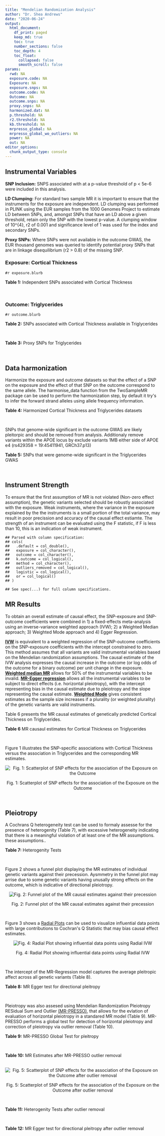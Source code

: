 ```yaml
---
title: "Mendelian Randomization Analysis"
author: "Dr. Shea Andrews"
date: "2020-06-24"
output:
  html_document:
    df_print: paged
    keep_md: true
    toc: true
    number_sections: false
    toc_depth: 4
    toc_float:
      collapsed: false
      smooth_scroll: false
params:
  rwd: NA
  exposure.code: NA
  Exposure: NA
  exposure.snps: NA
  outcome.code: NA
  Outcome: NA
  outcome.snps: NA
  proxy.snps: NA
  harmonized.dat: NA
  p.threshold: NA
  r2.threshold: NA
  kb.threshold: NA
  mrpresso_global: NA
  mrpresso_global_wo_outliers: NA
  power: NA
  out: NA
editor_options:
  chunk_output_type: console
---
```







## Instrumental Variables
**SNP Inclusion:** SNPS associated with at a p-value threshold of p < 5e-6 were included in this analysis.
<br>

**LD Clumping:** For standard two sample MR it is important to ensure that the instruments for the exposure are independent. LD clumping was performed in PLINK using the EUR samples from the 1000 Genomes Project to estimate LD between SNPs, and, amongst SNPs that have an LD above a given threshold, retain only the SNP with the lowest p-value. A clumping window of 10^{4}, r2 of 0.001 and significance level of 1 was used for the index and secondary SNPs.
<br>

**Proxy SNPs:** Where SNPs were not available in the outcome GWAS, the EUR thousand genomes was queried to identify potential proxy SNPs that are in linkage disequilibrium (r2 > 0.8) of the missing SNP.
<br>

### Exposure: Cortical Thickness
`#r exposure.blurb`
<br>

**Table 1:** Independent SNPs associated with Cortical Thickness
<div data-pagedtable="false">
  <script data-pagedtable-source type="application/json">
{"columns":[{"label":["SNP"],"name":[1],"type":["chr"],"align":["left"]},{"label":["CHROM"],"name":[2],"type":["dbl"],"align":["right"]},{"label":["POS"],"name":[3],"type":["dbl"],"align":["right"]},{"label":["REF"],"name":[4],"type":["chr"],"align":["left"]},{"label":["ALT"],"name":[5],"type":["chr"],"align":["left"]},{"label":["AF"],"name":[6],"type":["dbl"],"align":["right"]},{"label":["BETA"],"name":[7],"type":["dbl"],"align":["right"]},{"label":["SE"],"name":[8],"type":["dbl"],"align":["right"]},{"label":["Z"],"name":[9],"type":["dbl"],"align":["right"]},{"label":["P"],"name":[10],"type":["dbl"],"align":["right"]},{"label":["N"],"name":[11],"type":["dbl"],"align":["right"]},{"label":["TRAIT"],"name":[12],"type":["chr"],"align":["left"]}],"data":[{"1":"rs1180331","2":"1","3":"40012184","4":"G","5":"A","6":"0.4610","7":"0.0039","8":"0.0008","9":"4.875000","10":"5.299e-07","11":"32872","12":"Cortical_Thickness"},{"1":"rs556204","2":"1","3":"57595583","4":"G","5":"C","6":"0.1594","7":"-0.0050","8":"0.0010","9":"-5.000000","10":"1.417e-06","11":"32441","12":"Cortical_Thickness"},{"1":"rs2002058","2":"1","3":"58561329","4":"C","5":"T","6":"0.1892","7":"0.0046","8":"0.0010","9":"4.600000","10":"1.289e-06","11":"33089","12":"Cortical_Thickness"},{"1":"rs7549825","2":"1","3":"98554409","4":"A","5":"G","6":"0.3084","7":"0.0040","8":"0.0008","9":"5.000000","10":"2.503e-06","11":"32872","12":"Cortical_Thickness"},{"1":"rs7531555","2":"1","3":"196929310","4":"C","5":"T","6":"0.2386","7":"0.0047","8":"0.0009","9":"5.222222","10":"7.662e-08","11":"32639","12":"Cortical_Thickness"},{"1":"rs6738528","2":"2","3":"27149258","4":"T","5":"A","6":"0.3984","7":"0.0045","8":"0.0008","9":"5.625000","10":"7.324e-09","11":"32872","12":"Cortical_Thickness"},{"1":"rs3770776","2":"2","3":"37150793","4":"A","5":"G","6":"0.4299","7":"0.0039","8":"0.0008","9":"4.875000","10":"3.170e-07","11":"32872","12":"Cortical_Thickness"},{"1":"rs11692435","2":"2","3":"98275354","4":"G","5":"A","6":"0.0910","7":"-0.0091","8":"0.0015","9":"-6.066667","10":"3.179e-10","11":"29128","12":"Cortical_Thickness"},{"1":"rs533577","2":"3","3":"39489651","4":"C","5":"T","6":"0.4935","7":"-0.0050","8":"0.0008","9":"-6.250000","10":"8.426e-11","11":"32872","12":"Cortical_Thickness"},{"1":"rs11708974","2":"3","3":"64395184","4":"C","5":"T","6":"0.4778","7":"0.0035","8":"0.0008","9":"4.375000","10":"4.070e-06","11":"32872","12":"Cortical_Thickness"},{"1":"rs2636563","2":"3","3":"183939044","4":"G","5":"C","6":"0.2416","7":"0.0044","8":"0.0009","9":"4.888889","10":"2.299e-06","11":"31046","12":"Cortical_Thickness"},{"1":"rs10016059","2":"4","3":"2405007","4":"T","5":"C","6":"0.3379","7":"0.0038","8":"0.0008","9":"4.750000","10":"4.994e-06","11":"32441","12":"Cortical_Thickness"},{"1":"rs7657284","2":"4","3":"39688694","4":"A","5":"C","6":"0.2465","7":"0.0044","8":"0.0009","9":"4.888890","10":"2.680e-07","11":"32872","12":"Cortical_Thickness"},{"1":"rs7683042","2":"4","3":"46999235","4":"A","5":"G","6":"0.4028","7":"-0.0036","8":"0.0008","9":"-4.500000","10":"3.852e-06","11":"32872","12":"Cortical_Thickness"},{"1":"rs13107325","2":"4","3":"103188709","4":"C","5":"T","6":"0.0707","7":"-0.0076","8":"0.0015","9":"-5.066667","10":"5.054e-07","11":"32872","12":"Cortical_Thickness"},{"1":"rs35021943","2":"4","3":"121643239","4":"A","5":"C","6":"0.2422","7":"0.0051","8":"0.0009","9":"5.666670","10":"2.979e-09","11":"32872","12":"Cortical_Thickness"},{"1":"rs40565","2":"5","3":"55828636","4":"C","5":"T","6":"0.8108","7":"0.0048","8":"0.0010","9":"4.800000","10":"5.911e-07","11":"32249","12":"Cortical_Thickness"},{"1":"rs2744449","2":"6","3":"52951185","4":"G","5":"C","6":"0.9107","7":"0.0059","8":"0.0013","9":"4.538462","10":"4.452e-06","11":"33281","12":"Cortical_Thickness"},{"1":"rs194833","2":"7","3":"103761274","4":"G","5":"T","6":"0.4771","7":"-0.0035","8":"0.0008","9":"-4.375000","10":"3.614e-06","11":"32486","12":"Cortical_Thickness"},{"1":"rs6961970","2":"7","3":"113901132","4":"C","5":"A","6":"0.2334","7":"0.0041","8":"0.0009","9":"4.555556","10":"2.411e-06","11":"32872","12":"Cortical_Thickness"},{"1":"rs724265","2":"8","3":"8219182","4":"G","5":"A","6":"0.6272","7":"0.0041","8":"0.0008","9":"5.125000","10":"1.012e-07","11":"32872","12":"Cortical_Thickness"},{"1":"rs3200031","2":"8","3":"26227484","4":"C","5":"T","6":"0.0773","7":"0.0071","8":"0.0014","9":"5.071429","10":"5.526e-07","11":"32872","12":"Cortical_Thickness"},{"1":"rs7824177","2":"8","3":"110585288","4":"A","5":"G","6":"0.1616","7":"-0.0059","8":"0.0010","9":"-5.900000","10":"8.922e-09","11":"32872","12":"Cortical_Thickness"},{"1":"rs12543282","2":"8","3":"144627241","4":"C","5":"T","6":"0.2395","7":"0.0043","8":"0.0009","9":"4.777778","10":"4.087e-06","11":"32764","12":"Cortical_Thickness"},{"1":"rs35025323","2":"10","3":"97089991","4":"T","5":"C","6":"0.1210","7":"-0.0054","8":"0.0011","9":"-4.909090","10":"1.762e-06","11":"32872","12":"Cortical_Thickness"},{"1":"rs4296031","2":"11","3":"42540012","4":"G","5":"A","6":"0.8037","7":"-0.0044","8":"0.0010","9":"-4.400000","10":"3.779e-06","11":"32486","12":"Cortical_Thickness"},{"1":"rs7957460","2":"12","3":"32945835","4":"G","5":"A","6":"0.6732","7":"-0.0037","8":"0.0008","9":"-4.625000","10":"2.960e-06","11":"32512","12":"Cortical_Thickness"},{"1":"rs12815451","2":"12","3":"51738706","4":"T","5":"C","6":"0.1519","7":"0.0070","8":"0.0015","9":"4.666670","10":"3.201e-06","11":"20004","12":"Cortical_Thickness"},{"1":"rs1558801","2":"12","3":"109036359","4":"A","5":"C","6":"0.3852","7":"-0.0041","8":"0.0009","9":"-4.555560","10":"2.204e-06","11":"30860","12":"Cortical_Thickness"},{"1":"rs4772440","2":"13","3":"102712476","4":"C","5":"T","6":"0.4224","7":"-0.0036","8":"0.0008","9":"-4.500000","10":"3.102e-06","11":"32872","12":"Cortical_Thickness"},{"1":"rs1742401","2":"16","3":"1971601","4":"G","5":"A","6":"0.3809","7":"-0.0038","8":"0.0008","9":"-4.750000","10":"7.050e-07","11":"32764","12":"Cortical_Thickness"},{"1":"rs734957","2":"17","3":"2612584","4":"G","5":"A","6":"0.2235","7":"0.0066","8":"0.0012","9":"5.500000","10":"6.126e-08","11":"22106","12":"Cortical_Thickness"},{"1":"rs11656696","2":"17","3":"10033679","4":"C","5":"A","6":"0.4288","7":"0.0040","8":"0.0008","9":"5.000000","10":"2.117e-07","11":"32512","12":"Cortical_Thickness"},{"1":"rs7215205","2":"17","3":"29818258","4":"T","5":"C","6":"0.6326","7":"-0.0036","8":"0.0008","9":"-4.500000","10":"3.115e-06","11":"32680","12":"Cortical_Thickness"},{"1":"rs2316766","2":"17","3":"43919068","4":"G","5":"T","6":"0.2098","7":"0.0069","8":"0.0011","9":"6.272727","10":"2.903e-10","11":"26063","12":"Cortical_Thickness"},{"1":"rs117826338","2":"19","3":"5904353","4":"C","5":"T","6":"0.1353","7":"0.0062","8":"0.0012","9":"5.166667","10":"9.902e-08","11":"30012","12":"Cortical_Thickness"},{"1":"rs3816046","2":"19","3":"46118127","4":"C","5":"T","6":"0.3206","7":"-0.0041","8":"0.0008","9":"-5.125000","10":"8.464e-07","11":"30344","12":"Cortical_Thickness"},{"1":"rs5994871","2":"22","3":"22091244","4":"C","5":"T","6":"0.7171","7":"0.0042","8":"0.0009","9":"4.666667","10":"8.821e-07","11":"32872","12":"Cortical_Thickness"},{"1":"rs5756894","2":"22","3":"38450136","4":"C","5":"A","6":"0.6043","7":"0.0035","8":"0.0008","9":"4.375000","10":"4.741e-06","11":"32872","12":"Cortical_Thickness"}],"options":{"columns":{"min":{},"max":[10]},"rows":{"min":[10],"max":[10]},"pages":{}}}
  </script>
</div>
<br>

### Outcome: Triglycerides
`#r outcome.blurb`
<br>

**Table 2:** SNPs associated with Cortical Thickness avaliable in Triglycerides
<div data-pagedtable="false">
  <script data-pagedtable-source type="application/json">
{"columns":[{"label":["SNP"],"name":[1],"type":["chr"],"align":["left"]},{"label":["CHROM"],"name":[2],"type":["dbl"],"align":["right"]},{"label":["POS"],"name":[3],"type":["dbl"],"align":["right"]},{"label":["REF"],"name":[4],"type":["chr"],"align":["left"]},{"label":["ALT"],"name":[5],"type":["chr"],"align":["left"]},{"label":["AF"],"name":[6],"type":["dbl"],"align":["right"]},{"label":["BETA"],"name":[7],"type":["dbl"],"align":["right"]},{"label":["SE"],"name":[8],"type":["dbl"],"align":["right"]},{"label":["Z"],"name":[9],"type":["dbl"],"align":["right"]},{"label":["P"],"name":[10],"type":["dbl"],"align":["right"]},{"label":["N"],"name":[11],"type":["dbl"],"align":["right"]},{"label":["TRAIT"],"name":[12],"type":["chr"],"align":["left"]}],"data":[{"1":"rs1180331","2":"NA","3":"NA","4":"NA","5":"NA","6":"NA","7":"NA","8":"NA","9":"NA","10":"NA","11":"NA","12":"NA"},{"1":"rs556204","2":"1","3":"57595583","4":"G","5":"C","6":"0.1137930","7":"-0.0040","8":"0.0068","9":"-0.5882350","10":"7.497e-01","11":"90912.0","12":"Triglycerides"},{"1":"rs2002058","2":"1","3":"58561329","4":"C","5":"T","6":"0.1728960","7":"0.0033","8":"0.0043","9":"0.7674419","10":"6.229e-01","11":"177699.0","12":"Triglycerides"},{"1":"rs7549825","2":"1","3":"98554409","4":"A","5":"G","6":"0.3432840","7":"-0.0079","8":"0.0051","9":"-1.5490200","10":"2.118e-01","11":"90799.0","12":"Triglycerides"},{"1":"rs7531555","2":"NA","3":"NA","4":"NA","5":"NA","6":"NA","7":"NA","8":"NA","9":"NA","10":"NA","11":"NA","12":"NA"},{"1":"rs6738528","2":"2","3":"27149258","4":"T","5":"A","6":"0.4217790","7":"0.0045","8":"0.0049","9":"0.9183673","10":"4.292e-01","11":"91013.0","12":"Triglycerides"},{"1":"rs3770776","2":"NA","3":"NA","4":"NA","5":"NA","6":"NA","7":"NA","8":"NA","9":"NA","10":"NA","11":"NA","12":"NA"},{"1":"rs11692435","2":"2","3":"98275354","4":"G","5":"A","6":"0.1408810","7":"0.0012","8":"0.0081","9":"0.1481481","10":"8.570e-01","11":"91013.0","12":"Triglycerides"},{"1":"rs533577","2":"3","3":"39489651","4":"C","5":"T","6":"0.4492390","7":"-0.0066","8":"0.0047","9":"-1.4042600","10":"2.023e-01","11":"91013.0","12":"Triglycerides"},{"1":"rs11708974","2":"NA","3":"NA","4":"NA","5":"NA","6":"NA","7":"NA","8":"NA","9":"NA","10":"NA","11":"NA","12":"NA"},{"1":"rs2636563","2":"NA","3":"NA","4":"NA","5":"NA","6":"NA","7":"NA","8":"NA","9":"NA","10":"NA","11":"NA","12":"NA"},{"1":"rs10016059","2":"NA","3":"NA","4":"NA","5":"NA","6":"NA","7":"NA","8":"NA","9":"NA","10":"NA","11":"NA","12":"NA"},{"1":"rs7657284","2":"4","3":"39688694","4":"A","5":"C","6":"0.2721680","7":"0.0124","8":"0.0053","9":"2.3396226","10":"1.106e-02","11":"91013.0","12":"Triglycerides"},{"1":"rs7683042","2":"4","3":"46999235","4":"A","5":"G","6":"0.3111070","7":"-0.0013","8":"0.0050","9":"-0.2600000","10":"7.833e-01","11":"91013.0","12":"Triglycerides"},{"1":"rs13107325","2":"4","3":"103188709","4":"C","5":"T","6":"0.0473169","7":"0.0309","8":"0.0077","9":"4.0129870","10":"3.981e-05","11":"170007.7","12":"Triglycerides"},{"1":"rs35021943","2":"NA","3":"NA","4":"NA","5":"NA","6":"NA","7":"NA","8":"NA","9":"NA","10":"NA","11":"NA","12":"NA"},{"1":"rs40565","2":"5","3":"55828636","4":"C","5":"T","6":"0.7925280","7":"0.0128","8":"0.0060","9":"2.1333333","10":"3.871e-02","11":"90944.0","12":"Triglycerides"},{"1":"rs2744449","2":"NA","3":"NA","4":"NA","5":"NA","6":"NA","7":"NA","8":"NA","9":"NA","10":"NA","11":"NA","12":"NA"},{"1":"rs194833","2":"NA","3":"NA","4":"NA","5":"NA","6":"NA","7":"NA","8":"NA","9":"NA","10":"NA","11":"NA","12":"NA"},{"1":"rs6961970","2":"NA","3":"NA","4":"NA","5":"NA","6":"NA","7":"NA","8":"NA","9":"NA","10":"NA","11":"NA","12":"NA"},{"1":"rs724265","2":"NA","3":"NA","4":"NA","5":"NA","6":"NA","7":"NA","8":"NA","9":"NA","10":"NA","11":"NA","12":"NA"},{"1":"rs3200031","2":"NA","3":"NA","4":"NA","5":"NA","6":"NA","7":"NA","8":"NA","9":"NA","10":"NA","11":"NA","12":"NA"},{"1":"rs7824177","2":"8","3":"110585288","4":"A","5":"G","6":"0.1132660","7":"0.0008","8":"0.0063","9":"0.1269841","10":"7.449e-01","11":"90754.0","12":"Triglycerides"},{"1":"rs12543282","2":"NA","3":"NA","4":"NA","5":"NA","6":"NA","7":"NA","8":"NA","9":"NA","10":"NA","11":"NA","12":"NA"},{"1":"rs35025323","2":"NA","3":"NA","4":"NA","5":"NA","6":"NA","7":"NA","8":"NA","9":"NA","10":"NA","11":"NA","12":"NA"},{"1":"rs4296031","2":"NA","3":"NA","4":"NA","5":"NA","6":"NA","7":"NA","8":"NA","9":"NA","10":"NA","11":"NA","12":"NA"},{"1":"rs7957460","2":"NA","3":"NA","4":"NA","5":"NA","6":"NA","7":"NA","8":"NA","9":"NA","10":"NA","11":"NA","12":"NA"},{"1":"rs12815451","2":"NA","3":"NA","4":"NA","5":"NA","6":"NA","7":"NA","8":"NA","9":"NA","10":"NA","11":"NA","12":"NA"},{"1":"rs1558801","2":"NA","3":"NA","4":"NA","5":"NA","6":"NA","7":"NA","8":"NA","9":"NA","10":"NA","11":"NA","12":"NA"},{"1":"rs4772440","2":"13","3":"102712476","4":"C","5":"T","6":"0.4284900","7":"0.0061","8":"0.0048","9":"1.2708333","10":"6.795e-01","11":"90042.0","12":"Triglycerides"},{"1":"rs1742401","2":"NA","3":"NA","4":"NA","5":"NA","6":"NA","7":"NA","8":"NA","9":"NA","10":"NA","11":"NA","12":"NA"},{"1":"rs734957","2":"NA","3":"NA","4":"NA","5":"NA","6":"NA","7":"NA","8":"NA","9":"NA","10":"NA","11":"NA","12":"NA"},{"1":"rs11656696","2":"17","3":"10033679","4":"C","5":"A","6":"0.4084370","7":"-0.0018","8":"0.0054","9":"-0.3333330","10":"8.731e-01","11":"89485.0","12":"Triglycerides"},{"1":"rs7215205","2":"NA","3":"NA","4":"NA","5":"NA","6":"NA","7":"NA","8":"NA","9":"NA","10":"NA","11":"NA","12":"NA"},{"1":"rs2316766","2":"NA","3":"NA","4":"NA","5":"NA","6":"NA","7":"NA","8":"NA","9":"NA","10":"NA","11":"NA","12":"NA"},{"1":"rs117826338","2":"NA","3":"NA","4":"NA","5":"NA","6":"NA","7":"NA","8":"NA","9":"NA","10":"NA","11":"NA","12":"NA"},{"1":"rs3816046","2":"19","3":"46118127","4":"C","5":"T","6":"0.3054140","7":"0.0084","8":"0.0059","9":"1.4237288","10":"4.641e-01","11":"73949.0","12":"Triglycerides"},{"1":"rs5994871","2":"NA","3":"NA","4":"NA","5":"NA","6":"NA","7":"NA","8":"NA","9":"NA","10":"NA","11":"NA","12":"NA"},{"1":"rs5756894","2":"NA","3":"NA","4":"NA","5":"NA","6":"NA","7":"NA","8":"NA","9":"NA","10":"NA","11":"NA","12":"NA"}],"options":{"columns":{"min":{},"max":[10]},"rows":{"min":[10],"max":[10]},"pages":{}}}
  </script>
</div>
<br>

**Table 3:** Proxy SNPs for Triglycerides
<div data-pagedtable="false">
  <script data-pagedtable-source type="application/json">
{"columns":[{"label":["target_snp"],"name":[1],"type":["chr"],"align":["left"]},{"label":["proxy_snp"],"name":[2],"type":["chr"],"align":["left"]},{"label":["ld.r2"],"name":[3],"type":["dbl"],"align":["right"]},{"label":["Dprime"],"name":[4],"type":["dbl"],"align":["right"]},{"label":["PHASE"],"name":[5],"type":["chr"],"align":["left"]},{"label":["X12"],"name":[6],"type":["lgl"],"align":["right"]},{"label":["CHROM"],"name":[7],"type":["dbl"],"align":["right"]},{"label":["POS"],"name":[8],"type":["dbl"],"align":["right"]},{"label":["REF.proxy"],"name":[9],"type":["chr"],"align":["left"]},{"label":["ALT.proxy"],"name":[10],"type":["chr"],"align":["left"]},{"label":["AF"],"name":[11],"type":["dbl"],"align":["right"]},{"label":["BETA"],"name":[12],"type":["dbl"],"align":["right"]},{"label":["SE"],"name":[13],"type":["dbl"],"align":["right"]},{"label":["Z"],"name":[14],"type":["dbl"],"align":["right"]},{"label":["P"],"name":[15],"type":["dbl"],"align":["right"]},{"label":["N"],"name":[16],"type":["dbl"],"align":["right"]},{"label":["TRAIT"],"name":[17],"type":["chr"],"align":["left"]},{"label":["ref"],"name":[18],"type":["chr"],"align":["left"]},{"label":["ref.proxy"],"name":[19],"type":["chr"],"align":["left"]},{"label":["alt"],"name":[20],"type":["chr"],"align":["left"]},{"label":["alt.proxy"],"name":[21],"type":["chr"],"align":["left"]},{"label":["ALT"],"name":[22],"type":["chr"],"align":["left"]},{"label":["REF"],"name":[23],"type":["chr"],"align":["left"]},{"label":["proxy.outcome"],"name":[24],"type":["lgl"],"align":["right"]}],"data":[{"1":"rs7531555","2":"rs4085749","3":"1.000000","4":"1.000000","5":"TT/CC","6":"NA","7":"1","8":"196920148","9":"C","10":"T","11":"0.249818","12":"0.0023","13":"0.0055","14":"0.41818182","15":"0.998000","16":"91013","17":"Triglycerides","18":"T","19":"T","20":"C","21":"C","22":"T","23":"C","24":"TRUE"},{"1":"rs3770776","2":"rs888083","3":"0.856718","4":"0.929358","5":"GT/AC","6":"NA","7":"2","8":"37117073","9":"C","10":"T","11":"0.424528","12":"-0.0084","13":"0.0047","14":"-1.78723000","15":"0.096190","16":"91013","17":"Triglycerides","18":"G","19":"T","20":"A","21":"C","22":"G","23":"A","24":"TRUE"},{"1":"rs2636563","2":"rs13315366","3":"0.831668","4":"0.993562","5":"CT/GC","6":"NA","7":"3","8":"183940200","9":"C","10":"T","11":"0.205666","12":"0.0223","13":"0.0084","14":"2.65476190","15":"0.007387","16":"91013","17":"Triglycerides","18":"C","19":"T","20":"G","21":"C","22":"C","23":"G","24":"TRUE"},{"1":"rs10016059","2":"rs4257708","3":"0.826687","4":"0.990109","5":"CA/TG","6":"NA","7":"4","8":"2385384","9":"G","10":"A","11":"0.428780","12":"-0.0084","13":"0.0048","14":"-1.75000000","15":"0.122400","16":"91011","17":"Triglycerides","18":"C","19":"A","20":"T","21":"G","22":"C","23":"T","24":"TRUE"},{"1":"rs35021943","2":"rs11721741","3":"0.926024","4":"0.970667","5":"CG/AA","6":"NA","7":"4","8":"121629986","9":"A","10":"G","11":"0.224764","12":"-0.0150","13":"0.0054","14":"-2.77778000","15":"0.018030","16":"91013","17":"Triglycerides","18":"C","19":"G","20":"A","21":"A","22":"C","23":"A","24":"TRUE"},{"1":"rs2744449","2":"rs222451","3":"0.988497","4":"1.000000","5":"GC/CG","6":"NA","7":"6","8":"52909609","9":"C","10":"G","11":"0.885118","12":"-0.0174","13":"0.0083","14":"-2.09639000","15":"0.039890","16":"87943","17":"Triglycerides","18":"G","19":"C","20":"C","21":"G","22":"C","23":"G","24":"TRUE"},{"1":"rs194833","2":"rs194834","3":"0.996031","4":"1.000000","5":"GG/TA","6":"NA","7":"7","8":"103762313","9":"G","10":"A","11":"0.482583","12":"-0.0043","13":"0.0047","14":"-0.91489400","15":"0.314500","16":"91013","17":"Triglycerides","18":"G","19":"G","20":"T","21":"A","22":"T","23":"G","24":"TRUE"},{"1":"rs724265","2":"rs4840932","3":"0.925904","4":"0.995533","5":"GG/AT","6":"NA","7":"8","8":"8209191","9":"G","10":"T","11":"0.574135","12":"-0.0091","13":"0.0048","14":"-1.89583000","15":"0.122000","16":"91013","17":"Triglycerides","18":"G","19":"G","20":"A","21":"T","22":"A","23":"G","24":"TRUE"},{"1":"rs3200031","2":"rs17055142","3":"1.000000","4":"1.000000","5":"TT/CC","6":"NA","7":"8","8":"26201601","9":"C","10":"T","11":"0.046790","12":"0.0004","13":"0.0090","14":"0.04444444","15":"0.701300","16":"85947","17":"Triglycerides","18":"T","19":"T","20":"C","21":"C","22":"T","23":"C","24":"TRUE"},{"1":"rs12543282","2":"rs7837369","3":"0.871553","4":"0.952496","5":"TT/CG","6":"NA","7":"8","8":"144605598","9":"G","10":"T","11":"0.214130","12":"0.0051","13":"0.0055","14":"0.92727273","15":"0.527800","16":"91013","17":"Triglycerides","18":"T","19":"T","20":"C","21":"G","22":"T","23":"C","24":"TRUE"},{"1":"rs35025323","2":"rs7085635","3":"1.000000","4":"1.000000","5":"CT/TC","6":"NA","7":"10","8":"97087522","9":"C","10":"T","11":"0.127137","12":"0.0154","13":"0.0072","14":"2.13888889","15":"0.036020","16":"91013","17":"Triglycerides","18":"C","19":"T","20":"T","21":"C","22":"C","23":"T","24":"TRUE"},{"1":"rs4296031","2":"rs6485318","3":"0.920459","4":"1.000000","5":"GG/AA","6":"NA","7":"11","8":"42511130","9":"G","10":"A","11":"0.787785","12":"-0.0056","13":"0.0062","14":"-0.90322600","15":"0.441900","16":"91013","17":"Triglycerides","18":"G","19":"G","20":"A","21":"A","22":"A","23":"G","24":"TRUE"},{"1":"rs7957460","2":"rs12612","3":"1.000000","4":"1.000000","5":"GG/AC","6":"NA","7":"12","8":"32945107","9":"G","10":"C","11":"0.660196","12":"-0.0045","13":"0.0051","14":"-0.88235300","15":"0.369100","16":"91013","17":"Triglycerides","18":"G","19":"G","20":"A","21":"C","22":"A","23":"G","24":"TRUE"},{"1":"rs1558801","2":"rs7300215","3":"0.811396","4":"0.952704","5":"CA/AG","6":"NA","7":"12","8":"109089394","9":"G","10":"A","11":"0.399416","12":"0.0048","13":"0.0051","14":"0.94117647","15":"0.310500","16":"91012","17":"Triglycerides","18":"C","19":"A","20":"A","21":"G","22":"C","23":"A","24":"TRUE"},{"1":"rs1742401","2":"rs2974863","3":"0.934600","4":"0.982930","5":"AG/GC","6":"NA","7":"16","8":"1963152","9":"C","10":"G","11":"0.434838","12":"-0.0084","13":"0.0048","14":"-1.75000000","15":"0.147100","16":"89485","17":"Triglycerides","18":"A","19":"G","20":"G","21":"C","22":"A","23":"G","24":"TRUE"},{"1":"rs7215205","2":"rs2097719","3":"0.830986","4":"0.935708","5":"TG/CA","6":"NA","7":"17","8":"29827429","9":"G","10":"A","11":"0.608000","12":"0.0056","13":"0.0051","14":"1.09803922","15":"0.147100","16":"89485","17":"Triglycerides","18":"T","19":"G","20":"C","21":"A","22":"C","23":"T","24":"TRUE"},{"1":"rs2316766","2":"rs17687534","3":"0.989115","4":"1.000000","5":"TC/GT","6":"NA","7":"17","8":"43749579","9":"T","10":"C","11":"0.147123","12":"-0.0031","13":"0.0059","14":"-0.52542400","15":"0.264800","16":"87977","17":"Triglycerides","18":"T","19":"C","20":"G","21":"T","22":"T","23":"G","24":"TRUE"},{"1":"rs5756894","2":"rs4821733","3":"0.899090","4":"1.000000","5":"CG/AA","6":"NA","7":"22","8":"38449394","9":"G","10":"A","11":"0.571869","12":"0.0029","13":"0.0047","14":"0.61702128","15":"0.766900","16":"89372","17":"Triglycerides","18":"C","19":"G","20":"A","21":"A","22":"A","23":"C","24":"TRUE"},{"1":"rs1180331","2":"NA","3":"NA","4":"NA","5":"NA","6":"NA","7":"NA","8":"NA","9":"NA","10":"NA","11":"NA","12":"NA","13":"NA","14":"NA","15":"NA","16":"NA","17":"NA","18":"NA","19":"NA","20":"NA","21":"NA","22":"NA","23":"NA","24":"NA"},{"1":"rs11708974","2":"NA","3":"NA","4":"NA","5":"NA","6":"NA","7":"NA","8":"NA","9":"NA","10":"NA","11":"NA","12":"NA","13":"NA","14":"NA","15":"NA","16":"NA","17":"NA","18":"NA","19":"NA","20":"NA","21":"NA","22":"NA","23":"NA","24":"NA"},{"1":"rs6961970","2":"NA","3":"NA","4":"NA","5":"NA","6":"NA","7":"NA","8":"NA","9":"NA","10":"NA","11":"NA","12":"NA","13":"NA","14":"NA","15":"NA","16":"NA","17":"NA","18":"NA","19":"NA","20":"NA","21":"NA","22":"NA","23":"NA","24":"NA"},{"1":"rs12815451","2":"NA","3":"NA","4":"NA","5":"NA","6":"NA","7":"NA","8":"NA","9":"NA","10":"NA","11":"NA","12":"NA","13":"NA","14":"NA","15":"NA","16":"NA","17":"NA","18":"NA","19":"NA","20":"NA","21":"NA","22":"NA","23":"NA","24":"NA"},{"1":"rs734957","2":"NA","3":"NA","4":"NA","5":"NA","6":"NA","7":"NA","8":"NA","9":"NA","10":"NA","11":"NA","12":"NA","13":"NA","14":"NA","15":"NA","16":"NA","17":"NA","18":"NA","19":"NA","20":"NA","21":"NA","22":"NA","23":"NA","24":"NA"},{"1":"rs117826338","2":"NA","3":"NA","4":"NA","5":"NA","6":"NA","7":"NA","8":"NA","9":"NA","10":"NA","11":"NA","12":"NA","13":"NA","14":"NA","15":"NA","16":"NA","17":"NA","18":"NA","19":"NA","20":"NA","21":"NA","22":"NA","23":"NA","24":"NA"},{"1":"rs5994871","2":"NA","3":"NA","4":"NA","5":"NA","6":"NA","7":"NA","8":"NA","9":"NA","10":"NA","11":"NA","12":"NA","13":"NA","14":"NA","15":"NA","16":"NA","17":"NA","18":"NA","19":"NA","20":"NA","21":"NA","22":"NA","23":"NA","24":"NA"}],"options":{"columns":{"min":{},"max":[10]},"rows":{"min":[10],"max":[10]},"pages":{}}}
  </script>
</div>
<br>

## Data harmonization
Harmonize the exposure and outcome datasets so that the effect of a SNP on the exposure and the effect of that SNP on the outcome correspond to the same allele. The harmonise_data function from the TwoSampleMR package can be used to perform the harmonization step, by default it try's to infer the forward strand alleles using allele frequency information.
<br>

**Table 4:** Harmonized Cortical Thickness and Triglycerides datasets
<div data-pagedtable="false">
  <script data-pagedtable-source type="application/json">
{"columns":[{"label":["SNP"],"name":[1],"type":["chr"],"align":["left"]},{"label":["effect_allele.exposure"],"name":[2],"type":["chr"],"align":["left"]},{"label":["other_allele.exposure"],"name":[3],"type":["chr"],"align":["left"]},{"label":["effect_allele.outcome"],"name":[4],"type":["chr"],"align":["left"]},{"label":["other_allele.outcome"],"name":[5],"type":["chr"],"align":["left"]},{"label":["beta.exposure"],"name":[6],"type":["dbl"],"align":["right"]},{"label":["beta.outcome"],"name":[7],"type":["dbl"],"align":["right"]},{"label":["eaf.exposure"],"name":[8],"type":["dbl"],"align":["right"]},{"label":["eaf.outcome"],"name":[9],"type":["dbl"],"align":["right"]},{"label":["remove"],"name":[10],"type":["lgl"],"align":["right"]},{"label":["palindromic"],"name":[11],"type":["lgl"],"align":["right"]},{"label":["ambiguous"],"name":[12],"type":["lgl"],"align":["right"]},{"label":["id.outcome"],"name":[13],"type":["chr"],"align":["left"]},{"label":["chr.outcome"],"name":[14],"type":["dbl"],"align":["right"]},{"label":["pos.outcome"],"name":[15],"type":["dbl"],"align":["right"]},{"label":["se.outcome"],"name":[16],"type":["dbl"],"align":["right"]},{"label":["z.outcome"],"name":[17],"type":["dbl"],"align":["right"]},{"label":["pval.outcome"],"name":[18],"type":["dbl"],"align":["right"]},{"label":["samplesize.outcome"],"name":[19],"type":["dbl"],"align":["right"]},{"label":["outcome"],"name":[20],"type":["chr"],"align":["left"]},{"label":["mr_keep.outcome"],"name":[21],"type":["lgl"],"align":["right"]},{"label":["pval_origin.outcome"],"name":[22],"type":["chr"],"align":["left"]},{"label":["proxy.outcome"],"name":[23],"type":["lgl"],"align":["right"]},{"label":["target_snp.outcome"],"name":[24],"type":["chr"],"align":["left"]},{"label":["proxy_snp.outcome"],"name":[25],"type":["chr"],"align":["left"]},{"label":["target_a1.outcome"],"name":[26],"type":["chr"],"align":["left"]},{"label":["target_a2.outcome"],"name":[27],"type":["chr"],"align":["left"]},{"label":["proxy_a1.outcome"],"name":[28],"type":["chr"],"align":["left"]},{"label":["proxy_a2.outcome"],"name":[29],"type":["chr"],"align":["left"]},{"label":["chr.exposure"],"name":[30],"type":["dbl"],"align":["right"]},{"label":["pos.exposure"],"name":[31],"type":["dbl"],"align":["right"]},{"label":["se.exposure"],"name":[32],"type":["dbl"],"align":["right"]},{"label":["z.exposure"],"name":[33],"type":["dbl"],"align":["right"]},{"label":["pval.exposure"],"name":[34],"type":["dbl"],"align":["right"]},{"label":["samplesize.exposure"],"name":[35],"type":["dbl"],"align":["right"]},{"label":["exposure"],"name":[36],"type":["chr"],"align":["left"]},{"label":["mr_keep.exposure"],"name":[37],"type":["lgl"],"align":["right"]},{"label":["pval_origin.exposure"],"name":[38],"type":["chr"],"align":["left"]},{"label":["id.exposure"],"name":[39],"type":["chr"],"align":["left"]},{"label":["action"],"name":[40],"type":["dbl"],"align":["right"]},{"label":["mr_keep"],"name":[41],"type":["lgl"],"align":["right"]},{"label":["pleitropy_keep"],"name":[42],"type":["lgl"],"align":["right"]},{"label":["pt"],"name":[43],"type":["dbl"],"align":["right"]},{"label":["mrpresso_RSSobs"],"name":[44],"type":["dbl"],"align":["right"]},{"label":["mrpresso_pval"],"name":[45],"type":["chr"],"align":["left"]},{"label":["mrpresso_keep"],"name":[46],"type":["lgl"],"align":["right"]}],"data":[{"1":"rs10016059","2":"C","3":"T","4":"C","5":"T","6":"0.0038","7":"-0.0084","8":"0.3379","9":"0.4287800","10":"FALSE","11":"FALSE","12":"FALSE","13":"38u455","14":"4","15":"2385384","16":"0.0048","17":"-1.75000000","18":"1.224e-01","19":"91011.0","20":"Willer2013tg","21":"TRUE","22":"reported","23":"TRUE","24":"rs10016059","25":"rs4257708","26":"C","27":"T","28":"A","29":"G","30":"4","31":"2405007","32":"0.0008","33":"4.750000","34":"4.994e-06","35":"32441","36":"Grasby2020thickness","37":"TRUE","38":"reported","39":"am1w3a","40":"2","41":"TRUE","42":"TRUE","43":"5e-06","44":"5.653679e-05","45":"1","46":"TRUE"},{"1":"rs11656696","2":"A","3":"C","4":"A","5":"C","6":"0.0040","7":"-0.0018","8":"0.4288","9":"0.4084370","10":"FALSE","11":"FALSE","12":"FALSE","13":"38u455","14":"17","15":"10033679","16":"0.0054","17":"-0.33333300","18":"8.731e-01","19":"89485.0","20":"Willer2013tg","21":"TRUE","22":"reported","23":"NA","24":"NA","25":"NA","26":"NA","27":"NA","28":"NA","29":"NA","30":"17","31":"10033679","32":"0.0008","33":"5.000000","34":"2.117e-07","35":"32512","36":"Grasby2020thickness","37":"TRUE","38":"reported","39":"am1w3a","40":"2","41":"TRUE","42":"TRUE","43":"5e-06","44":"4.275364e-07","45":"1","46":"TRUE"},{"1":"rs11692435","2":"A","3":"G","4":"A","5":"G","6":"-0.0091","7":"0.0012","8":"0.0910","9":"0.1408810","10":"FALSE","11":"FALSE","12":"FALSE","13":"38u455","14":"2","15":"98275354","16":"0.0081","17":"0.14814815","18":"8.570e-01","19":"91013.0","20":"Willer2013tg","21":"TRUE","22":"reported","23":"NA","24":"NA","25":"NA","26":"NA","27":"NA","28":"NA","29":"NA","30":"2","31":"98275354","32":"0.0015","33":"-6.066667","34":"3.179e-10","35":"29128","36":"Grasby2020thickness","37":"TRUE","38":"reported","39":"am1w3a","40":"2","41":"TRUE","42":"TRUE","43":"5e-06","44":"2.367442e-06","45":"1","46":"TRUE"},{"1":"rs12543282","2":"T","3":"C","4":"T","5":"C","6":"0.0043","7":"0.0051","8":"0.2395","9":"0.2141300","10":"FALSE","11":"FALSE","12":"FALSE","13":"38u455","14":"8","15":"144605598","16":"0.0055","17":"0.92727273","18":"5.278e-01","19":"91013.0","20":"Willer2013tg","21":"TRUE","22":"reported","23":"TRUE","24":"rs12543282","25":"rs7837369","26":"T","27":"C","28":"T","29":"G","30":"8","31":"144627241","32":"0.0009","33":"4.777778","34":"4.087e-06","35":"32764","36":"Grasby2020thickness","37":"TRUE","38":"reported","39":"am1w3a","40":"2","41":"TRUE","42":"TRUE","43":"5e-06","44":"4.277930e-05","45":"1","46":"TRUE"},{"1":"rs13107325","2":"T","3":"C","4":"T","5":"C","6":"-0.0076","7":"0.0309","8":"0.0707","9":"0.0473169","10":"FALSE","11":"FALSE","12":"FALSE","13":"38u455","14":"4","15":"103188709","16":"0.0077","17":"4.01298701","18":"3.981e-05","19":"170007.7","20":"Willer2013tg","21":"TRUE","22":"reported","23":"NA","24":"NA","25":"NA","26":"NA","27":"NA","28":"NA","29":"NA","30":"4","31":"103188709","32":"0.0015","33":"-5.066667","34":"5.054e-07","35":"32872","36":"Grasby2020thickness","37":"TRUE","38":"reported","39":"am1w3a","40":"2","41":"TRUE","42":"TRUE","43":"5e-06","44":"9.050379e-04","45":"<0.03","46":"FALSE"},{"1":"rs1558801","2":"C","3":"A","4":"C","5":"A","6":"-0.0041","7":"0.0048","8":"0.3852","9":"0.3994160","10":"FALSE","11":"FALSE","12":"FALSE","13":"38u455","14":"12","15":"109089394","16":"0.0051","17":"0.94117647","18":"3.105e-01","19":"91012.0","20":"Willer2013tg","21":"TRUE","22":"reported","23":"TRUE","24":"rs1558801","25":"rs7300215","26":"C","27":"A","28":"A","29":"G","30":"12","31":"109036359","32":"0.0009","33":"-4.555560","34":"2.204e-06","35":"30860","36":"Grasby2020thickness","37":"TRUE","38":"reported","39":"am1w3a","40":"2","41":"TRUE","42":"TRUE","43":"5e-06","44":"1.385428e-05","45":"1","46":"TRUE"},{"1":"rs1742401","2":"A","3":"G","4":"A","5":"G","6":"-0.0038","7":"-0.0084","8":"0.3809","9":"0.4348380","10":"FALSE","11":"FALSE","12":"FALSE","13":"38u455","14":"16","15":"1963152","16":"0.0048","17":"-1.75000000","18":"1.471e-01","19":"89485.0","20":"Willer2013tg","21":"TRUE","22":"reported","23":"TRUE","24":"rs1742401","25":"rs2974863","26":"A","27":"G","28":"G","29":"C","30":"16","31":"1971601","32":"0.0008","33":"-4.750000","34":"7.050e-07","35":"32764","36":"Grasby2020thickness","37":"TRUE","38":"reported","39":"am1w3a","40":"2","41":"TRUE","42":"TRUE","43":"5e-06","44":"9.598282e-05","45":"1","46":"TRUE"},{"1":"rs194833","2":"T","3":"G","4":"T","5":"G","6":"-0.0035","7":"-0.0043","8":"0.4771","9":"0.4825830","10":"FALSE","11":"FALSE","12":"FALSE","13":"38u455","14":"7","15":"103762313","16":"0.0047","17":"-0.91489400","18":"3.145e-01","19":"91013.0","20":"Willer2013tg","21":"TRUE","22":"reported","23":"TRUE","24":"rs194833","25":"rs194834","26":"T","27":"G","28":"A","29":"G","30":"7","31":"103761274","32":"0.0008","33":"-4.375000","34":"3.614e-06","35":"32486","36":"Grasby2020thickness","37":"TRUE","38":"reported","39":"am1w3a","40":"2","41":"TRUE","42":"TRUE","43":"5e-06","44":"2.983193e-05","45":"1","46":"TRUE"},{"1":"rs2002058","2":"T","3":"C","4":"T","5":"C","6":"0.0046","7":"0.0033","8":"0.1892","9":"0.1728960","10":"FALSE","11":"FALSE","12":"FALSE","13":"38u455","14":"1","15":"58561329","16":"0.0043","17":"0.76744186","18":"6.229e-01","19":"177699.0","20":"Willer2013tg","21":"TRUE","22":"reported","23":"NA","24":"NA","25":"NA","26":"NA","27":"NA","28":"NA","29":"NA","30":"1","31":"58561329","32":"0.0010","33":"4.600000","34":"1.289e-06","35":"33089","36":"Grasby2020thickness","37":"TRUE","38":"reported","39":"am1w3a","40":"2","41":"TRUE","42":"TRUE","43":"5e-06","44":"2.405552e-05","45":"1","46":"TRUE"},{"1":"rs2316766","2":"T","3":"G","4":"T","5":"G","6":"0.0069","7":"-0.0031","8":"0.2098","9":"0.1471230","10":"FALSE","11":"FALSE","12":"FALSE","13":"38u455","14":"17","15":"43749579","16":"0.0059","17":"-0.52542400","18":"2.648e-01","19":"87977.0","20":"Willer2013tg","21":"TRUE","22":"reported","23":"TRUE","24":"rs2316766","25":"rs17687534","26":"T","27":"G","28":"C","29":"T","30":"17","31":"43919068","32":"0.0011","33":"6.272727","34":"2.903e-10","35":"26063","36":"Grasby2020thickness","37":"TRUE","38":"reported","39":"am1w3a","40":"2","41":"TRUE","42":"TRUE","43":"5e-06","44":"1.367868e-06","45":"1","46":"TRUE"},{"1":"rs2636563","2":"C","3":"G","4":"C","5":"G","6":"0.0044","7":"0.0223","8":"0.2416","9":"0.2056660","10":"FALSE","11":"TRUE","12":"FALSE","13":"38u455","14":"3","15":"183940200","16":"0.0084","17":"2.65476190","18":"7.387e-03","19":"91013.0","20":"Willer2013tg","21":"TRUE","22":"reported","23":"TRUE","24":"rs2636563","25":"rs13315366","26":"C","27":"G","28":"T","29":"C","30":"3","31":"183939044","32":"0.0009","33":"4.888889","34":"2.299e-06","35":"31046","36":"Grasby2020thickness","37":"TRUE","38":"reported","39":"am1w3a","40":"2","41":"TRUE","42":"TRUE","43":"5e-06","44":"5.707943e-04","45":"0.09","46":"TRUE"},{"1":"rs2744449","2":"C","3":"G","4":"C","5":"G","6":"0.0059","7":"-0.0174","8":"0.9107","9":"0.8851180","10":"FALSE","11":"TRUE","12":"FALSE","13":"38u455","14":"6","15":"52909609","16":"0.0083","17":"-2.09639000","18":"3.989e-02","19":"87943.0","20":"Willer2013tg","21":"TRUE","22":"reported","23":"TRUE","24":"rs2744449","25":"rs222451","26":"C","27":"G","28":"G","29":"C","30":"6","31":"52951185","32":"0.0013","33":"4.538462","34":"4.452e-06","35":"33281","36":"Grasby2020thickness","37":"TRUE","38":"reported","39":"am1w3a","40":"2","41":"TRUE","42":"TRUE","43":"5e-06","44":"2.582610e-04","45":"1","46":"TRUE"},{"1":"rs3200031","2":"T","3":"C","4":"T","5":"C","6":"0.0071","7":"0.0004","8":"0.0773","9":"0.0467900","10":"FALSE","11":"FALSE","12":"FALSE","13":"38u455","14":"8","15":"26201601","16":"0.0090","17":"0.04444444","18":"7.013e-01","19":"85947.0","20":"Willer2013tg","21":"TRUE","22":"reported","23":"TRUE","24":"rs3200031","25":"rs17055142","26":"T","27":"C","28":"T","29":"C","30":"8","31":"26227484","32":"0.0014","33":"5.071429","34":"5.526e-07","35":"32872","36":"Grasby2020thickness","37":"TRUE","38":"reported","39":"am1w3a","40":"2","41":"TRUE","42":"TRUE","43":"5e-06","44":"6.450902e-06","45":"1","46":"TRUE"},{"1":"rs35021943","2":"C","3":"A","4":"C","5":"A","6":"0.0051","7":"-0.0150","8":"0.2422","9":"0.2247640","10":"FALSE","11":"FALSE","12":"FALSE","13":"38u455","14":"4","15":"121629986","16":"0.0054","17":"-2.77778000","18":"1.803e-02","19":"91013.0","20":"Willer2013tg","21":"TRUE","22":"reported","23":"TRUE","24":"rs35021943","25":"rs11721741","26":"C","27":"A","28":"G","29":"A","30":"4","31":"121643239","32":"0.0009","33":"5.666670","34":"2.979e-09","35":"32872","36":"Grasby2020thickness","37":"TRUE","38":"reported","39":"am1w3a","40":"2","41":"TRUE","42":"TRUE","43":"5e-06","44":"1.992550e-04","45":"0.36","46":"TRUE"},{"1":"rs35025323","2":"C","3":"T","4":"C","5":"T","6":"-0.0054","7":"0.0154","8":"0.1210","9":"0.1271370","10":"FALSE","11":"FALSE","12":"FALSE","13":"38u455","14":"10","15":"97087522","16":"0.0072","17":"2.13888889","18":"3.602e-02","19":"91013.0","20":"Willer2013tg","21":"TRUE","22":"reported","23":"TRUE","24":"rs35025323","25":"rs7085635","26":"C","27":"T","28":"T","29":"C","30":"10","31":"97089991","32":"0.0011","33":"-4.909090","34":"1.762e-06","35":"32872","36":"Grasby2020thickness","37":"TRUE","38":"reported","39":"am1w3a","40":"2","41":"TRUE","42":"TRUE","43":"5e-06","44":"2.019197e-04","45":"1","46":"TRUE"},{"1":"rs3770776","2":"G","3":"A","4":"G","5":"A","6":"0.0039","7":"-0.0084","8":"0.4299","9":"0.4245280","10":"FALSE","11":"FALSE","12":"FALSE","13":"38u455","14":"2","15":"37117073","16":"0.0047","17":"-1.78723000","18":"9.619e-02","19":"91013.0","20":"Willer2013tg","21":"TRUE","22":"reported","23":"TRUE","24":"rs3770776","25":"rs888083","26":"G","27":"A","28":"T","29":"C","30":"2","31":"37150793","32":"0.0008","33":"4.875000","34":"3.170e-07","35":"32872","36":"Grasby2020thickness","37":"TRUE","38":"reported","39":"am1w3a","40":"2","41":"TRUE","42":"TRUE","43":"5e-06","44":"5.642840e-05","45":"1","46":"TRUE"},{"1":"rs3816046","2":"T","3":"C","4":"T","5":"C","6":"-0.0041","7":"0.0084","8":"0.3206","9":"0.3054140","10":"FALSE","11":"FALSE","12":"FALSE","13":"38u455","14":"19","15":"46118127","16":"0.0059","17":"1.42372881","18":"4.641e-01","19":"73949.0","20":"Willer2013tg","21":"TRUE","22":"reported","23":"NA","24":"NA","25":"NA","26":"NA","27":"NA","28":"NA","29":"NA","30":"19","31":"46118127","32":"0.0008","33":"-5.125000","34":"8.464e-07","35":"30344","36":"Grasby2020thickness","37":"TRUE","38":"reported","39":"am1w3a","40":"2","41":"TRUE","42":"FALSE","43":"5e-06","44":"NA","45":"NA","46":"NA"},{"1":"rs40565","2":"T","3":"C","4":"T","5":"C","6":"0.0048","7":"0.0128","8":"0.8108","9":"0.7925280","10":"FALSE","11":"FALSE","12":"FALSE","13":"38u455","14":"5","15":"55828636","16":"0.0060","17":"2.13333333","18":"3.871e-02","19":"90944.0","20":"Willer2013tg","21":"TRUE","22":"reported","23":"NA","24":"NA","25":"NA","26":"NA","27":"NA","28":"NA","29":"NA","30":"5","31":"55828636","32":"0.0010","33":"4.800000","34":"5.911e-07","35":"32249","36":"Grasby2020thickness","37":"TRUE","38":"reported","39":"am1w3a","40":"2","41":"TRUE","42":"TRUE","43":"5e-06","44":"2.143743e-04","45":"0.54","46":"TRUE"},{"1":"rs4296031","2":"A","3":"G","4":"A","5":"G","6":"-0.0044","7":"-0.0056","8":"0.8037","9":"0.7877850","10":"FALSE","11":"FALSE","12":"FALSE","13":"38u455","14":"11","15":"42511130","16":"0.0062","17":"-0.90322600","18":"4.419e-01","19":"91013.0","20":"Willer2013tg","21":"TRUE","22":"reported","23":"TRUE","24":"rs4296031","25":"rs6485318","26":"A","27":"G","28":"A","29":"G","30":"11","31":"42540012","32":"0.0010","33":"-4.400000","34":"3.779e-06","35":"32486","36":"Grasby2020thickness","37":"TRUE","38":"reported","39":"am1w3a","40":"2","41":"TRUE","42":"TRUE","43":"5e-06","44":"4.967938e-05","45":"1","46":"TRUE"},{"1":"rs4772440","2":"T","3":"C","4":"T","5":"C","6":"-0.0036","7":"0.0061","8":"0.4224","9":"0.4284900","10":"FALSE","11":"FALSE","12":"FALSE","13":"38u455","14":"13","15":"102712476","16":"0.0048","17":"1.27083333","18":"6.795e-01","19":"90042.0","20":"Willer2013tg","21":"TRUE","22":"reported","23":"NA","24":"NA","25":"NA","26":"NA","27":"NA","28":"NA","29":"NA","30":"13","31":"102712476","32":"0.0008","33":"-4.500000","34":"3.102e-06","35":"32872","36":"Grasby2020thickness","37":"TRUE","38":"reported","39":"am1w3a","40":"2","41":"TRUE","42":"TRUE","43":"5e-06","44":"2.695712e-05","45":"1","46":"TRUE"},{"1":"rs533577","2":"T","3":"C","4":"T","5":"C","6":"-0.0050","7":"-0.0066","8":"0.4935","9":"0.4492390","10":"FALSE","11":"FALSE","12":"FALSE","13":"38u455","14":"3","15":"39489651","16":"0.0047","17":"-1.40426000","18":"2.023e-01","19":"91013.0","20":"Willer2013tg","21":"TRUE","22":"reported","23":"NA","24":"NA","25":"NA","26":"NA","27":"NA","28":"NA","29":"NA","30":"3","31":"39489651","32":"0.0008","33":"-6.250000","34":"8.426e-11","35":"32872","36":"Grasby2020thickness","37":"TRUE","38":"reported","39":"am1w3a","40":"2","41":"TRUE","42":"TRUE","43":"5e-06","44":"7.245744e-05","45":"1","46":"TRUE"},{"1":"rs556204","2":"C","3":"G","4":"C","5":"G","6":"-0.0050","7":"-0.0040","8":"0.1594","9":"0.1137930","10":"FALSE","11":"TRUE","12":"FALSE","13":"38u455","14":"1","15":"57595583","16":"0.0068","17":"-0.58823500","18":"7.497e-01","19":"90912.0","20":"Willer2013tg","21":"TRUE","22":"reported","23":"NA","24":"NA","25":"NA","26":"NA","27":"NA","28":"NA","29":"NA","30":"1","31":"57595583","32":"0.0010","33":"-5.000000","34":"1.417e-06","35":"32441","36":"Grasby2020thickness","37":"TRUE","38":"reported","39":"am1w3a","40":"2","41":"TRUE","42":"TRUE","43":"5e-06","44":"3.133707e-05","45":"1","46":"TRUE"},{"1":"rs5756894","2":"A","3":"C","4":"A","5":"C","6":"0.0035","7":"0.0029","8":"0.6043","9":"0.5718690","10":"FALSE","11":"FALSE","12":"FALSE","13":"38u455","14":"22","15":"38449394","16":"0.0047","17":"0.61702128","18":"7.669e-01","19":"89372.0","20":"Willer2013tg","21":"TRUE","22":"reported","23":"TRUE","24":"rs5756894","25":"rs4821733","26":"A","27":"C","28":"A","29":"G","30":"22","31":"38450136","32":"0.0008","33":"4.375000","34":"4.741e-06","35":"32872","36":"Grasby2020thickness","37":"TRUE","38":"reported","39":"am1w3a","40":"2","41":"TRUE","42":"TRUE","43":"5e-06","44":"1.619205e-05","45":"1","46":"TRUE"},{"1":"rs6738528","2":"A","3":"T","4":"A","5":"T","6":"0.0045","7":"0.0045","8":"0.3984","9":"0.4217790","10":"FALSE","11":"TRUE","12":"TRUE","13":"38u455","14":"2","15":"27149258","16":"0.0049","17":"0.91836735","18":"4.292e-01","19":"91013.0","20":"Willer2013tg","21":"TRUE","22":"reported","23":"NA","24":"NA","25":"NA","26":"NA","27":"NA","28":"NA","29":"NA","30":"2","31":"27149258","32":"0.0008","33":"5.625000","34":"7.324e-09","35":"32872","36":"Grasby2020thickness","37":"TRUE","38":"reported","39":"am1w3a","40":"2","41":"FALSE","42":"TRUE","43":"5e-06","44":"NA","45":"NA","46":"NA"},{"1":"rs7215205","2":"C","3":"T","4":"C","5":"T","6":"-0.0036","7":"0.0056","8":"0.6326","9":"0.6080000","10":"FALSE","11":"FALSE","12":"FALSE","13":"38u455","14":"17","15":"29827429","16":"0.0051","17":"1.09803922","18":"1.471e-01","19":"89485.0","20":"Willer2013tg","21":"TRUE","22":"reported","23":"TRUE","24":"rs7215205","25":"rs2097719","26":"C","27":"T","28":"A","29":"G","30":"17","31":"29818258","32":"0.0008","33":"-4.500000","34":"3.115e-06","35":"32680","36":"Grasby2020thickness","37":"TRUE","38":"reported","39":"am1w3a","40":"2","41":"TRUE","42":"TRUE","43":"5e-06","44":"2.174955e-05","45":"1","46":"TRUE"},{"1":"rs724265","2":"A","3":"G","4":"A","5":"G","6":"0.0041","7":"-0.0091","8":"0.6272","9":"0.5741350","10":"FALSE","11":"FALSE","12":"FALSE","13":"38u455","14":"8","15":"8209191","16":"0.0048","17":"-1.89583000","18":"1.220e-01","19":"91013.0","20":"Willer2013tg","21":"TRUE","22":"reported","23":"TRUE","24":"rs724265","25":"rs4840932","26":"A","27":"G","28":"T","29":"G","30":"8","31":"8219182","32":"0.0008","33":"5.125000","34":"1.012e-07","35":"32872","36":"Grasby2020thickness","37":"TRUE","38":"reported","39":"am1w3a","40":"2","41":"TRUE","42":"TRUE","43":"5e-06","44":"6.710874e-05","45":"1","46":"TRUE"},{"1":"rs7531555","2":"T","3":"C","4":"T","5":"C","6":"0.0047","7":"0.0023","8":"0.2386","9":"0.2498180","10":"FALSE","11":"FALSE","12":"FALSE","13":"38u455","14":"1","15":"196920148","16":"0.0055","17":"0.41818182","18":"9.980e-01","19":"91013.0","20":"Willer2013tg","21":"TRUE","22":"reported","23":"TRUE","24":"rs7531555","25":"rs4085749","26":"T","27":"C","28":"T","29":"C","30":"1","31":"196929310","32":"0.0009","33":"5.222222","34":"7.662e-08","35":"32639","36":"Grasby2020thickness","37":"TRUE","38":"reported","39":"am1w3a","40":"2","41":"TRUE","42":"TRUE","43":"5e-06","44":"1.443011e-05","45":"1","46":"TRUE"},{"1":"rs7549825","2":"G","3":"A","4":"G","5":"A","6":"0.0040","7":"-0.0079","8":"0.3084","9":"0.3432840","10":"FALSE","11":"FALSE","12":"FALSE","13":"38u455","14":"1","15":"98554409","16":"0.0051","17":"-1.54902000","18":"2.118e-01","19":"90799.0","20":"Willer2013tg","21":"TRUE","22":"reported","23":"NA","24":"NA","25":"NA","26":"NA","27":"NA","28":"NA","29":"NA","30":"1","31":"98554409","32":"0.0008","33":"5.000000","34":"2.503e-06","35":"32872","36":"Grasby2020thickness","37":"TRUE","38":"reported","39":"am1w3a","40":"2","41":"TRUE","42":"TRUE","43":"5e-06","44":"4.816142e-05","45":"1","46":"TRUE"},{"1":"rs7657284","2":"C","3":"A","4":"C","5":"A","6":"0.0044","7":"0.0124","8":"0.2465","9":"0.2721680","10":"FALSE","11":"FALSE","12":"FALSE","13":"38u455","14":"4","15":"39688694","16":"0.0053","17":"2.33962264","18":"1.106e-02","19":"91013.0","20":"Willer2013tg","21":"TRUE","22":"reported","23":"NA","24":"NA","25":"NA","26":"NA","27":"NA","28":"NA","29":"NA","30":"4","31":"39688694","32":"0.0009","33":"4.888890","34":"2.680e-07","35":"32872","36":"Grasby2020thickness","37":"TRUE","38":"reported","39":"am1w3a","40":"2","41":"TRUE","42":"TRUE","43":"5e-06","44":"2.000284e-04","45":"0.09","46":"TRUE"},{"1":"rs7683042","2":"G","3":"A","4":"G","5":"A","6":"-0.0036","7":"-0.0013","8":"0.4028","9":"0.3111070","10":"FALSE","11":"FALSE","12":"FALSE","13":"38u455","14":"4","15":"46999235","16":"0.0050","17":"-0.26000000","18":"7.833e-01","19":"91013.0","20":"Willer2013tg","21":"TRUE","22":"reported","23":"NA","24":"NA","25":"NA","26":"NA","27":"NA","28":"NA","29":"NA","30":"4","31":"46999235","32":"0.0008","33":"-4.500000","34":"3.852e-06","35":"32872","36":"Grasby2020thickness","37":"TRUE","38":"reported","39":"am1w3a","40":"2","41":"TRUE","42":"TRUE","43":"5e-06","44":"5.789843e-06","45":"1","46":"TRUE"},{"1":"rs7824177","2":"G","3":"A","4":"G","5":"A","6":"-0.0059","7":"0.0008","8":"0.1616","9":"0.1132660","10":"FALSE","11":"FALSE","12":"FALSE","13":"38u455","14":"8","15":"110585288","16":"0.0063","17":"0.12698413","18":"7.449e-01","19":"90754.0","20":"Willer2013tg","21":"TRUE","22":"reported","23":"NA","24":"NA","25":"NA","26":"NA","27":"NA","28":"NA","29":"NA","30":"8","31":"110585288","32":"0.0010","33":"-5.900000","34":"8.922e-09","35":"32872","36":"Grasby2020thickness","37":"TRUE","38":"reported","39":"am1w3a","40":"2","41":"TRUE","42":"TRUE","43":"5e-06","44":"9.131397e-07","45":"1","46":"TRUE"},{"1":"rs7957460","2":"A","3":"G","4":"A","5":"G","6":"-0.0037","7":"-0.0045","8":"0.6732","9":"0.6601960","10":"FALSE","11":"FALSE","12":"FALSE","13":"38u455","14":"12","15":"32945107","16":"0.0051","17":"-0.88235300","18":"3.691e-01","19":"91013.0","20":"Willer2013tg","21":"TRUE","22":"reported","23":"TRUE","24":"rs7957460","25":"rs12612","26":"A","27":"G","28":"C","29":"G","30":"12","31":"32945835","32":"0.0008","33":"-4.625000","34":"2.960e-06","35":"32512","36":"Grasby2020thickness","37":"TRUE","38":"reported","39":"am1w3a","40":"2","41":"TRUE","42":"TRUE","43":"5e-06","44":"3.270847e-05","45":"1","46":"TRUE"}],"options":{"columns":{"min":{},"max":[10]},"rows":{"min":[10],"max":[10]},"pages":{}}}
  </script>
</div>
<br>

SNPs that genome-wide significant in the outcome GWAS are likely pleitorpic and should be removed from analysis. Additionaly remove variants within the APOE locus by exclude variants 1MB either side of APOE e4 (rs429358 = 19:45411941, GRCh37.p13)
<br>


**Table 5:** SNPs that were genome-wide significant in the Triglycerides GWAS
<div data-pagedtable="false">
  <script data-pagedtable-source type="application/json">
{"columns":[{"label":["SNP"],"name":[1],"type":["chr"],"align":["left"]},{"label":["chr.outcome"],"name":[2],"type":["dbl"],"align":["right"]},{"label":["pos.outcome"],"name":[3],"type":["dbl"],"align":["right"]},{"label":["pval.exposure"],"name":[4],"type":["dbl"],"align":["right"]},{"label":["pval.outcome"],"name":[5],"type":["dbl"],"align":["right"]}],"data":[{"1":"rs3816046","2":"19","3":"46118127","4":"8.464e-07","5":"0.4641"}],"options":{"columns":{"min":{},"max":[10]},"rows":{"min":[10],"max":[10]},"pages":{}}}
  </script>
</div>
<br>


## Instrument Strength
To ensure that the first assumption of MR is not violated (Non-zero effect assumption), the genetic variants selected should be robustly associated with the exposure. Weak instruments, where the variance in the exposure explained by the the instruments is a small portion of the total variance, may result in poor precission and accuracy of the causal effect estiamte. The strength of an instrument can be evaluated using the F statistic, if F is less than 10, this is an indication of weak instrument.


```
## Parsed with column specification:
## cols(
##   .default = col_double(),
##   exposure = col_character(),
##   outcome = col_character(),
##   k.outcome = col_logical(),
##   method = col_character(),
##   outliers_removed = col_logical(),
##   logistic = col_logical(),
##   or = col_logical()
## )
```

```
## See spec(...) for full column specifications.
```

<div data-pagedtable="false">
  <script data-pagedtable-source type="application/json">
{"columns":[{"label":["outliers_removed"],"name":[1],"type":["lgl"],"align":["right"]},{"label":["pve.exposure"],"name":[2],"type":["dbl"],"align":["right"]},{"label":["F"],"name":[3],"type":["dbl"],"align":["right"]},{"label":["Alpha"],"name":[4],"type":["dbl"],"align":["right"]},{"label":["NCP"],"name":[5],"type":["dbl"],"align":["right"]},{"label":["Power"],"name":[6],"type":["dbl"],"align":["right"]}],"data":[{"1":"FALSE","2":"0.02225598","3":"25.55328","4":"0.05","5":"1.2194560","6":"0.19718008"},{"1":"TRUE","2":"0.02148673","3":"25.50145","4":"0.05","5":"0.2293092","6":"0.07665727"}],"options":{"columns":{"min":{},"max":[10]},"rows":{"min":[10],"max":[10]},"pages":{}}}
  </script>
</div>

##  MR Results
To obtain an overall estimate of causal effect, the SNP-exposure and SNP-outcome coefficients were combined in 1) a fixed-effects meta-analysis using an inverse-variance weighted approach (IVW); 2) a Weighted Median approach; 3) Weighted Mode approach and 4) Egger Regression.


[**IVW**](https://doi.org/10.1002/gepi.21758) is equivalent to a weighted regression of the SNP-outcome coefficients on the SNP-exposure coefficients with the intercept constrained to zero. This method assumes that all variants are valid instrumental variables based on the Mendelian randomization assumptions. The causal estimate of the IVW analysis expresses the causal increase in the outcome (or log odds of the outcome for a binary outcome) per unit change in the exposure. [**Weighted median MR**](https://doi.org/10.1002/gepi.21965) allows for 50% of the instrumental variables to be invalid. [**MR-Egger regression**](https://doi.org/10.1093/ije/dyw220) allows all the instrumental variables to be subject to direct effects (i.e. horizontal pleiotropy), with the intercept representing bias in the causal estimate due to pleiotropy and the slope representing the causal estimate. [**Weighted Mode**](https://doi.org/10.1093/ije/dyx102) gives consistent estimates as the sample size increases if a plurality (or weighted plurality) of the genetic variants are valid instruments.
<br>



Table 6 presents the MR causal estimates of genetically predicted Cortical Thickness on Triglycerides.
<br>

**Table 6** MR causaul estimates for Cortical Thickness on Triglycerides
<div data-pagedtable="false">
  <script data-pagedtable-source type="application/json">
{"columns":[{"label":["id.exposure"],"name":[1],"type":["chr"],"align":["left"]},{"label":["id.outcome"],"name":[2],"type":["chr"],"align":["left"]},{"label":["outcome"],"name":[3],"type":["fctr"],"align":["left"]},{"label":["exposure"],"name":[4],"type":["fctr"],"align":["left"]},{"label":["method"],"name":[5],"type":["fctr"],"align":["left"]},{"label":["nsnp"],"name":[6],"type":["int"],"align":["right"]},{"label":["b"],"name":[7],"type":["dbl"],"align":["right"]},{"label":["se"],"name":[8],"type":["dbl"],"align":["right"]},{"label":["pval"],"name":[9],"type":["dbl"],"align":["right"]}],"data":[{"1":"am1w3a","2":"38u455","3":"Willer2013tg","4":"Grasby2020thickness","5":"Inverse variance weighted (fixed effects)","6":"30","7":"-0.2908003","8":"0.2180876","9":"0.1823971"},{"1":"am1w3a","2":"38u455","3":"Willer2013tg","4":"Grasby2020thickness","5":"Weighted median","6":"30","7":"-0.1177043","8":"0.3525217","9":"0.7384608"},{"1":"am1w3a","2":"38u455","3":"Willer2013tg","4":"Grasby2020thickness","5":"Weighted mode","6":"30","7":"0.4015804","8":"0.6282416","9":"0.5277014"},{"1":"am1w3a","2":"38u455","3":"Willer2013tg","4":"Grasby2020thickness","5":"MR Egger","6":"30","7":"-1.8145787","8":"1.4800893","9":"0.2304130"}],"options":{"columns":{"min":{},"max":[10]},"rows":{"min":[10],"max":[10]},"pages":{}}}
  </script>
</div>
<br>

Figure 1 illustrates the SNP-specific associations with Cortical Thickness versus the association in Triglycerides and the corresponding MR estimates.
<br>

<div class="figure" style="text-align: center">
<img src="/sc/arion/projects/LOAD/shea/Projects/MR_ADPhenome/results/MR_ADbidir/Grasby2020thickness/Willer2013tg/Grasby2020thickness_5e-6_Willer2013tg_MR_Analaysis_files/figure-html/scatter_plot-1.png" alt="Fig. 1: Scatterplot of SNP effects for the association of the Exposure on the Outcome"  />
<p class="caption">Fig. 1: Scatterplot of SNP effects for the association of the Exposure on the Outcome</p>
</div>
<br>


## Pleiotropy
A Cochrans Q heterogeneity test can be used to formaly assesse for the presence of heterogenity (Table 7), with excessive heterogeneity indicating that there is a meaningful violation of at least one of the MR assumptions.
these assumptions..
<br>

**Table 7:** Heterogenity Tests
<div data-pagedtable="false">
  <script data-pagedtable-source type="application/json">
{"columns":[{"label":["id.exposure"],"name":[1],"type":["chr"],"align":["left"]},{"label":["id.outcome"],"name":[2],"type":["chr"],"align":["left"]},{"label":["outcome"],"name":[3],"type":["fctr"],"align":["left"]},{"label":["exposure"],"name":[4],"type":["fctr"],"align":["left"]},{"label":["method"],"name":[5],"type":["fctr"],"align":["left"]},{"label":["Q"],"name":[6],"type":["dbl"],"align":["right"]},{"label":["Q_df"],"name":[7],"type":["dbl"],"align":["right"]},{"label":["Q_pval"],"name":[8],"type":["dbl"],"align":["right"]}],"data":[{"1":"am1w3a","2":"38u455","3":"Willer2013tg","4":"Grasby2020thickness","5":"MR Egger","6":"71.48757","7":"28","8":"1.150132e-05"},{"1":"am1w3a","2":"38u455","3":"Willer2013tg","4":"Grasby2020thickness","5":"Inverse variance weighted","6":"74.35246","7":"29","8":"7.523264e-06"}],"options":{"columns":{"min":{},"max":[10]},"rows":{"min":[10],"max":[10]},"pages":{}}}
  </script>
</div>
<br>

Figure 2 shows a funnel plot displaying the MR estimates of individual genetic variants against their precession. Aysmmetry in the funnel plot may arrise due to some genetic variants having unusally strong effects on the outcome, which is indicative of directional pleiotropy.
<br>

<div class="figure" style="text-align: center">
<img src="/sc/arion/projects/LOAD/shea/Projects/MR_ADPhenome/results/MR_ADbidir/Grasby2020thickness/Willer2013tg/Grasby2020thickness_5e-6_Willer2013tg_MR_Analaysis_files/figure-html/funnel_plot-1.png" alt="Fig. 2: Funnel plot of the MR causal estimates against their precession"  />
<p class="caption">Fig. 2: Funnel plot of the MR causal estimates against their precession</p>
</div>
<br>

Figure 3 shows a [Radial Plots](https://github.com/WSpiller/RadialMR) can be used to visualize influential data points with large contributions to Cochran's Q Statistic that may bias causal effect estimates.



<div class="figure" style="text-align: center">
<img src="/sc/arion/projects/LOAD/shea/Projects/MR_ADPhenome/results/MR_ADbidir/Grasby2020thickness/Willer2013tg/Grasby2020thickness_5e-6_Willer2013tg_MR_Analaysis_files/figure-html/Radial_Plot-1.png" alt="Fig. 4: Radial Plot showing influential data points using Radial IVW"  />
<p class="caption">Fig. 4: Radial Plot showing influential data points using Radial IVW</p>
</div>
<br>

The intercept of the MR-Regression model captures the average pleitropic affect across all genetic variants (Table 8).
<br>

**Table 8:** MR Egger test for directional pleitropy
<div data-pagedtable="false">
  <script data-pagedtable-source type="application/json">
{"columns":[{"label":["id.exposure"],"name":[1],"type":["chr"],"align":["left"]},{"label":["id.outcome"],"name":[2],"type":["chr"],"align":["left"]},{"label":["outcome"],"name":[3],"type":["fctr"],"align":["left"]},{"label":["exposure"],"name":[4],"type":["fctr"],"align":["left"]},{"label":["egger_intercept"],"name":[5],"type":["dbl"],"align":["right"]},{"label":["se"],"name":[6],"type":["dbl"],"align":["right"]},{"label":["pval"],"name":[7],"type":["dbl"],"align":["right"]}],"data":[{"1":"am1w3a","2":"38u455","3":"Willer2013tg","4":"Grasby2020thickness","5":"0.007208458","6":"0.006804953","7":"0.2985181"}],"options":{"columns":{"min":{},"max":[10]},"rows":{"min":[10],"max":[10]},"pages":{}}}
  </script>
</div>
<br>

Pleiotropy was also assesed using Mendelian Randomization Pleiotropy RESidual Sum and Outlier [(MR-PRESSO)](https://doi.org/10.1038/s41588-018-0099-7), that allows for the evlation of evaluation of horizontal pleiotropy in a standared MR model (Table 9). MR-PRESSO performs a global test for detection of horizontal pleiotropy and correction of pleiotropy via outlier removal (Table 10).
<br>

**Table 9:** MR-PRESSO Global Test for pleitropy
<div data-pagedtable="false">
  <script data-pagedtable-source type="application/json">
{"columns":[{"label":["id.exposure"],"name":[1],"type":["chr"],"align":["left"]},{"label":["id.outcome"],"name":[2],"type":["chr"],"align":["left"]},{"label":["outcome"],"name":[3],"type":["chr"],"align":["left"]},{"label":["exposure"],"name":[4],"type":["chr"],"align":["left"]},{"label":["pt"],"name":[5],"type":["dbl"],"align":["right"]},{"label":["outliers_removed"],"name":[6],"type":["lgl"],"align":["right"]},{"label":["n_outliers"],"name":[7],"type":["dbl"],"align":["right"]},{"label":["RSSobs"],"name":[8],"type":["dbl"],"align":["right"]},{"label":["pval"],"name":[9],"type":["chr"],"align":["left"]}],"data":[{"1":"am1w3a","2":"38u455","3":"Willer2013tg","4":"Grasby2020thickness","5":"5e-06","6":"FALSE","7":"1","8":"79.5922","9":"<0.001"}],"options":{"columns":{"min":{},"max":[10]},"rows":{"min":[10],"max":[10]},"pages":{}}}
  </script>
</div>
<br>


**Table 10:** MR Estimates after MR-PRESSO outlier removal
<div data-pagedtable="false">
  <script data-pagedtable-source type="application/json">
{"columns":[{"label":["id.exposure"],"name":[1],"type":["chr"],"align":["left"]},{"label":["id.outcome"],"name":[2],"type":["chr"],"align":["left"]},{"label":["outcome"],"name":[3],"type":["fctr"],"align":["left"]},{"label":["exposure"],"name":[4],"type":["fctr"],"align":["left"]},{"label":["method"],"name":[5],"type":["fctr"],"align":["left"]},{"label":["nsnp"],"name":[6],"type":["int"],"align":["right"]},{"label":["b"],"name":[7],"type":["dbl"],"align":["right"]},{"label":["se"],"name":[8],"type":["dbl"],"align":["right"]},{"label":["pval"],"name":[9],"type":["dbl"],"align":["right"]}],"data":[{"1":"am1w3a","2":"38u455","3":"Willer2013tg","4":"Grasby2020thickness","5":"Inverse variance weighted (fixed effects)","6":"29","7":"-0.10738844","8":"0.2233228","9":"0.6306114"},{"1":"am1w3a","2":"38u455","3":"Willer2013tg","4":"Grasby2020thickness","5":"Weighted median","6":"29","7":"-0.05789153","8":"0.3701253","9":"0.8757094"},{"1":"am1w3a","2":"38u455","3":"Willer2013tg","4":"Grasby2020thickness","5":"Weighted mode","6":"29","7":"0.43493319","8":"0.6028092","9":"0.4765776"},{"1":"am1w3a","2":"38u455","3":"Willer2013tg","4":"Grasby2020thickness","5":"MR Egger","6":"29","7":"-0.50434491","8":"1.4881900","9":"0.7373080"}],"options":{"columns":{"min":{},"max":[10]},"rows":{"min":[10],"max":[10]},"pages":{}}}
  </script>
</div>
<br>

<div class="figure" style="text-align: center">
<img src="/sc/arion/projects/LOAD/shea/Projects/MR_ADPhenome/results/MR_ADbidir/Grasby2020thickness/Willer2013tg/Grasby2020thickness_5e-6_Willer2013tg_MR_Analaysis_files/figure-html/scatter_plot_outlier-1.png" alt="Fig. 5: Scatterplot of SNP effects for the association of the Exposure on the Outcome after outlier removal"  />
<p class="caption">Fig. 5: Scatterplot of SNP effects for the association of the Exposure on the Outcome after outlier removal</p>
</div>
<br>

**Table 11:** Heterogenity Tests after outlier removal
<div data-pagedtable="false">
  <script data-pagedtable-source type="application/json">
{"columns":[{"label":["id.exposure"],"name":[1],"type":["chr"],"align":["left"]},{"label":["id.outcome"],"name":[2],"type":["chr"],"align":["left"]},{"label":["outcome"],"name":[3],"type":["fctr"],"align":["left"]},{"label":["exposure"],"name":[4],"type":["fctr"],"align":["left"]},{"label":["method"],"name":[5],"type":["fctr"],"align":["left"]},{"label":["Q"],"name":[6],"type":["dbl"],"align":["right"]},{"label":["Q_df"],"name":[7],"type":["dbl"],"align":["right"]},{"label":["Q_pval"],"name":[8],"type":["dbl"],"align":["right"]}],"data":[{"1":"am1w3a","2":"38u455","3":"Willer2013tg","4":"Grasby2020thickness","5":"MR Egger","6":"59.62979","7":"27","8":"0.0002949170"},{"1":"am1w3a","2":"38u455","3":"Willer2013tg","4":"Grasby2020thickness","5":"Inverse variance weighted","6":"59.79514","7":"28","8":"0.0004325497"}],"options":{"columns":{"min":{},"max":[10]},"rows":{"min":[10],"max":[10]},"pages":{}}}
  </script>
</div>
<br>

**Table 12:** MR Egger test for directional pleitropy after outlier removal
<div data-pagedtable="false">
  <script data-pagedtable-source type="application/json">
{"columns":[{"label":["id.exposure"],"name":[1],"type":["chr"],"align":["left"]},{"label":["id.outcome"],"name":[2],"type":["chr"],"align":["left"]},{"label":["outcome"],"name":[3],"type":["fctr"],"align":["left"]},{"label":["exposure"],"name":[4],"type":["fctr"],"align":["left"]},{"label":["egger_intercept"],"name":[5],"type":["dbl"],"align":["right"]},{"label":["se"],"name":[6],"type":["dbl"],"align":["right"]},{"label":["pval"],"name":[7],"type":["dbl"],"align":["right"]}],"data":[{"1":"am1w3a","2":"38u455","3":"Willer2013tg","4":"Grasby2020thickness","5":"0.001844035","6":"0.006739185","7":"0.7864523"}],"options":{"columns":{"min":{},"max":[10]},"rows":{"min":[10],"max":[10]},"pages":{}}}
  </script>
</div>
<br>
